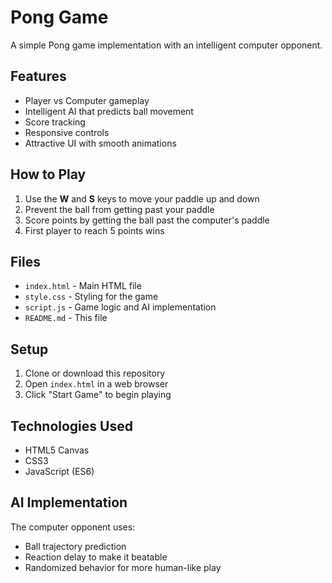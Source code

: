 # Pong Game

A simple Pong game implementation with an intelligent computer opponent.

## Features

- Player vs Computer gameplay
- Intelligent AI that predicts ball movement
- Score tracking
- Responsive controls
- Attractive UI with smooth animations

## How to Play

1. Use the **W** and **S** keys to move your paddle up and down
2. Prevent the ball from getting past your paddle
3. Score points by getting the ball past the computer's paddle
4. First player to reach 5 points wins

## Files

- `index.html` - Main HTML file
- `style.css` - Styling for the game
- `script.js` - Game logic and AI implementation
- `README.md` - This file

## Setup

1. Clone or download this repository
2. Open `index.html` in a web browser
3. Click "Start Game" to begin playing

## Technologies Used

- HTML5 Canvas
- CSS3
- JavaScript (ES6)

## AI Implementation

The computer opponent uses:
- Ball trajectory prediction
- Reaction delay to make it beatable
- Randomized behavior for more human-like play


